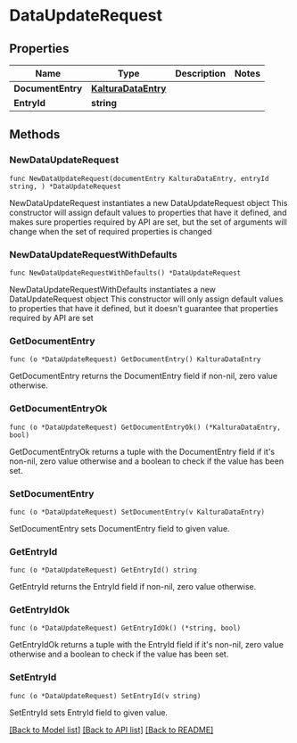 # DataUpdateRequest

## Properties

Name | Type | Description | Notes
------------ | ------------- | ------------- | -------------
**DocumentEntry** | [**KalturaDataEntry**](KalturaDataEntry.md) |  | 
**EntryId** | **string** |  | 

## Methods

### NewDataUpdateRequest

`func NewDataUpdateRequest(documentEntry KalturaDataEntry, entryId string, ) *DataUpdateRequest`

NewDataUpdateRequest instantiates a new DataUpdateRequest object
This constructor will assign default values to properties that have it defined,
and makes sure properties required by API are set, but the set of arguments
will change when the set of required properties is changed

### NewDataUpdateRequestWithDefaults

`func NewDataUpdateRequestWithDefaults() *DataUpdateRequest`

NewDataUpdateRequestWithDefaults instantiates a new DataUpdateRequest object
This constructor will only assign default values to properties that have it defined,
but it doesn't guarantee that properties required by API are set

### GetDocumentEntry

`func (o *DataUpdateRequest) GetDocumentEntry() KalturaDataEntry`

GetDocumentEntry returns the DocumentEntry field if non-nil, zero value otherwise.

### GetDocumentEntryOk

`func (o *DataUpdateRequest) GetDocumentEntryOk() (*KalturaDataEntry, bool)`

GetDocumentEntryOk returns a tuple with the DocumentEntry field if it's non-nil, zero value otherwise
and a boolean to check if the value has been set.

### SetDocumentEntry

`func (o *DataUpdateRequest) SetDocumentEntry(v KalturaDataEntry)`

SetDocumentEntry sets DocumentEntry field to given value.


### GetEntryId

`func (o *DataUpdateRequest) GetEntryId() string`

GetEntryId returns the EntryId field if non-nil, zero value otherwise.

### GetEntryIdOk

`func (o *DataUpdateRequest) GetEntryIdOk() (*string, bool)`

GetEntryIdOk returns a tuple with the EntryId field if it's non-nil, zero value otherwise
and a boolean to check if the value has been set.

### SetEntryId

`func (o *DataUpdateRequest) SetEntryId(v string)`

SetEntryId sets EntryId field to given value.



[[Back to Model list]](../README.md#documentation-for-models) [[Back to API list]](../README.md#documentation-for-api-endpoints) [[Back to README]](../README.md)


